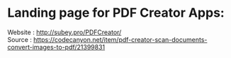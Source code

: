 # Landing page for PDF Creator Apps:
Website : http://subey.pro/PDFCreator/ <br>
Source : https://codecanyon.net/item/pdf-creator-scan-documents-convert-images-to-pdf/21399831 
